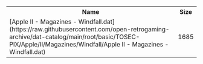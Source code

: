 <table>
<tr><th>Name</th><th>Size</th></tr>
<tr><td>[Apple II - Magazines - Windfall.dat](https://raw.githubusercontent.com/open-retrogaming-archive/dat-catalog/main/root/basic/TOSEC-PIX/Apple/II/Magazines/Windfall/Apple II - Magazines - Windfall.dat)</td><td>1685</td></tr>
</table>
